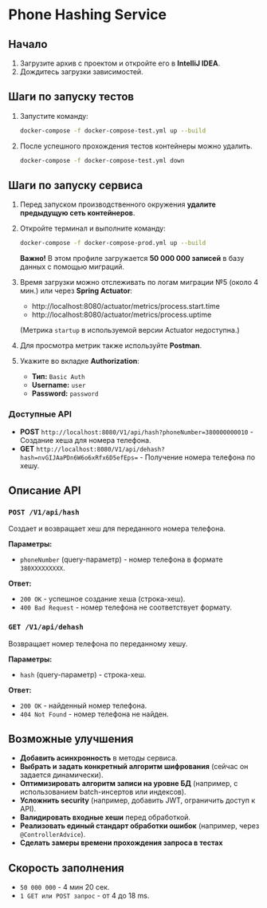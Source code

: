 # Phone Hashing Service

## Начало
1. Загрузите архив с проектом и откройте его в **IntelliJ IDEA**.
2. Дождитесь загрузки зависимостей.

## Шаги по запуску тестов

1. Запустите команду:
   ```sh
   docker-compose -f docker-compose-test.yml up --build
   ```
2. После успешного прохождения тестов контейнеры можно удалить.
   ```sh
   docker-compose -f docker-compose-test.yml down
   ```


## Шаги по запуску сервиса

1. Перед запуском производственного окружения **удалите предыдущую сеть контейнеров**.
2. Откройте терминал и выполните команду:
   ```sh
   docker-compose -f docker-compose-prod.yml up --build
   ```
   **Важно!** В этом профиле загружается **50 000 000 записей** в базу данных с помощью миграций.
3. Время загрузки можно отслеживать по логам миграции №5 (около 4 мин.) или через **Spring Actuator**:
    - http://localhost:8080/actuator/metrics/process.start.time
    - http://localhost:8080/actuator/metrics/process.uptime

   (Метрика `startup` в используемой версии Actuator недоступна.)
4. Для просмотра метрик также используйте **Postman**.
5. Укажите во вкладке **Authorization**:
    - **Тип:** `Basic Auth`
    - **Username:** `user`
    - **Password:** `password`

### Доступные API

- **POST** `http://localhost:8080/V1/api/hash?phoneNumber=380000000010` - Создание хеша для номера телефона.
- **GET** `http://localhost:8080/V1/api/dehash?hash=nvGIJAaPDn6W6o6xRfx6D5efEps=` - Получение номера телефона по хешу.


## Описание API

### `POST /V1/api/hash`
Создает и возвращает хеш для переданного номера телефона.

**Параметры:**
- `phoneNumber` (query-параметр) - номер телефона в формате `380XXXXXXXXX`.

**Ответ:**
- `200 OK` - успешное создание хеша (строка-хеш).
- `400 Bad Request` - номер телефона не соответствует формату.

### `GET /V1/api/dehash`
Возвращает номер телефона по переданному хешу.

**Параметры:**
- `hash` (query-параметр) - строка-хеш.

**Ответ:**
- `200 OK` - найденный номер телефона.
- `404 Not Found` - номер телефона не найден.

## Возможные улучшения

- **Добавить асинхронность** в методы сервиса.
- **Выбрать и задать конкретный алгоритм шифрования** (сейчас он задается динамически).
- **Оптимизировать алгоритм записи на уровне БД** (например, с использованием batch-инсертов или индексов).
- **Усложнить security** (например, добавить JWT, ограничить доступ к API).
- **Валидировать входные хеши** перед обработкой.
- **Реализовать единый стандарт обработки ошибок** (например, через `@ControllerAdvice`).
- **Сделать замеры времени прохождения запроса в тестах**

## Скорость заполнения

- `50 000 000` - 4 мин 20 сек.
- `1 GET или POST запрос` - от 4 до 18 ms.
